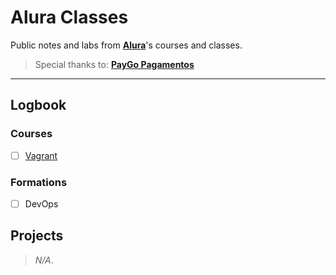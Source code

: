 # Alura Classes

Public notes and labs from [**Alura**](https://www.alura.com.br)'s courses and classes.

> Special thanks to: [**PayGo Pagamentos**](https://www.paygo.com.br)

___

## Logbook

### Courses

- [ ] [Vagrant](./vagrant)

### Formations

- [ ] DevOps

## Projects

> *N/A*.
